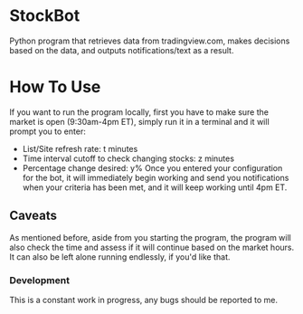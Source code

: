 # StockBot
Python program that retrieves data from tradingview.com, makes decisions based on the data, and outputs notifications/text as a result.

# How To Use
If you want to run the program locally, first you have to make sure the market is open (9:30am-4pm ET), simply run it in a terminal and it will prompt you to enter: 
- List/Site refresh rate: t minutes
- Time interval cutoff to check changing stocks: z minutes
- Percentage change desired: y%
Once you entered your configuration for the bot, it will immediately begin working and send you notifications when your criteria has been met, and it will keep working until 4pm ET.

## Caveats
As mentioned before, aside from you starting the program, the program will also check the time and assess if it will continue based on the market hours.
It can also be left alone running endlessly, if you'd like that.

### Development
This is a constant work in progress, any bugs should be reported to me.